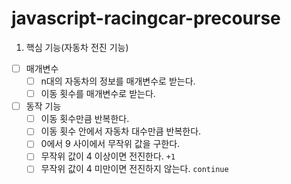 # javascript-racingcar-precourse

1. 핵심 기능(자동차 전진 기능)

- [ ] 매개변수
  - [ ] n대의 자동차의 정보를 매개변수로 받는다.
  - [ ] 이동 횟수를 매개변수로 받는다.
- [ ] 동작 기능
  - [ ] 이동 횟수만큼 반복한다.
  - [ ] 이동 횟수 안에서 자동차 대수만큼 반복한다.
  - [ ] 0에서 9 사이에서 무작위 값을 구한다.
  - [ ] 무작위 값이 4 이상이면 전진한다. `+1`
  - [ ] 무작위 값이 4 미만이면 전진하지 않는다. `continue`
